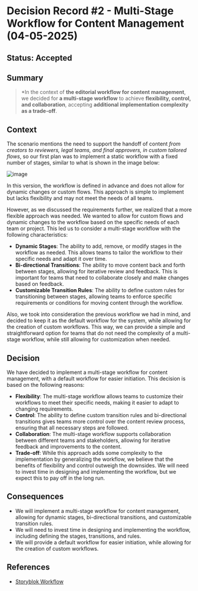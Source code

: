 # Decision Record #2 - Multi-Stage Workflow for Content Management (04-05-2025)

## Status: Accepted

## Summary
> *In the context of **the editorial workflow for content management**, we decided for **a multi-stage workflow** to achieve **flexibility, control, and collaboration**, accepting **additional implementation complexity as a trade-off**.

## Context
The scenario mentions the need to support the handoff of content *from creators to reviewers, legal teams, and final approvers, in custom tailored flows*, so our first plan was to implement a static workflow with a fixed number of stages, similar to what is shown in the image below:

![image](StaticWorkflow.png)

In this version, the workflow is defined in advance and does not allow for dynamic changes or custom flows. This approach is simple to implement but lacks flexibility and may not meet the needs of all teams.

However, as we discussed the requirements further, we realized that a more flexible approach was needed. We wanted to allow for custom flows and dynamic changes to the workflow based on the specific needs of each team or project. This led us to consider a multi-stage workflow with the following characteristics:

- **Dynamic Stages**: The ability to add, remove, or modify stages in the workflow as needed. This allows teams to tailor the workflow to their specific needs and adapt it over time.
- **Bi-directional Transitions**: The ability to move content back and forth between stages, allowing for iterative review and feedback. This is important for teams that need to collaborate closely and make changes based on feedback.
- **Customizable Transition Rules**: The ability to define custom rules for transitioning between stages, allowing teams to enforce specific requirements or conditions for moving content through the workflow.

Also, we took into consideration the previous workflow we had in mind, and decided to keep it as the default workflow for the system, while allowing for the creation of custom workflows. This way, we can provide a simple and straightforward option for teams that do not need the complexity of a multi-stage workflow, while still allowing for customization when needed.

## Decision
We have decided to implement a multi-stage workflow for content management, with a default workflow for easier initiation. This decision is based on the following reasons:
- **Flexibility**: The multi-stage workflow allows teams to customize their workflows to meet their specific needs, making it easier to adapt to changing requirements.
- **Control**: The ability to define custom transition rules and bi-directional transitions gives teams more control over the content review process, ensuring that all necessary steps are followed.
- **Collaboration**: The multi-stage workflow supports collaboration between different teams and stakeholders, allowing for iterative feedback and improvements to the content.
- **Trade-off**: While this approach adds some complexity to the implementation by generalizing the workflow, we believe that the benefits of flexibility and control outweigh the downsides. We will need to invest time in designing and implementing the workflow, but we expect this to pay off in the long run.

## Consequences
- We will implement a multi-stage workflow for content management, allowing for dynamic stages, bi-directional transitions, and customizable transition rules.
- We will need to invest time in designing and implementing the workflow, including defining the stages, transitions, and rules.
- We will provide a default workflow for easier initiation, while allowing for the creation of custom workflows.

## References
- [Storyblok Workflow](https://www.storyblok.com/docs/editor-guides/workflows-basic-custom)